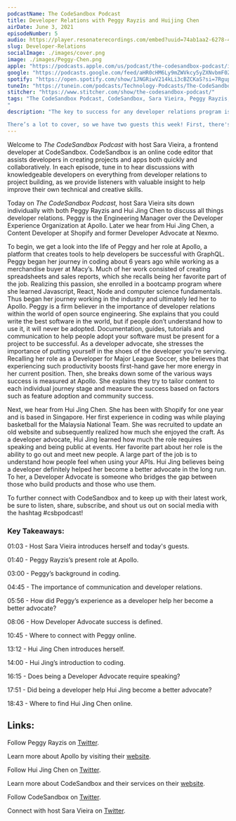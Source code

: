 ```yaml
---
podcastName: The CodeSandbox Podcast
title: Developer Relations with Peggy Rayzis and Huijing Chen
airDate: June 3, 2021
episodeNumber: 5
audio: https://player.resonaterecordings.com/embed?uuid=74ab1aa2-6278-44f0-819b-a8a630d06ced&accentColor=13,180,206&backgroundColor=242,242,242
slug: Developer-Relations
socialImage: ./images/cover.png
image: ./images/Peggy-Chen.png
apple: "https://podcasts.apple.com/us/podcast/the-codesandbox-podcast/id1558498059"
google: "https://podcasts.google.com/feed/aHR0cHM6Ly9mZWVkcy5yZXNvbmF0ZXJlY29yZGluZ3MuY29tL2NvZGVzYW5kYm94LXBvZGNhc3Q"
spotify: "https://open.spotify.com/show/1JNGRiwV214kLi3cBZCKaS?si=7Rgupv6MRPyYWr4iKYTLTw&nd=1"
tuneIn: "https://tunein.com/podcasts/Technology-Podcasts/The-CodeSandbox-Podcast-p1416545/"
stitcher: "https://www.stitcher.com/show/the-codesandbox-podcast/"
tags: "The CodeSandbox Podcast, CodeSandbox, Sara Vieira, Peggy Rayzis, Jing Chen, Maurice Cherry, Ceora Ford, devrel, Apollo, Shopify, Nexmo, GraphQL, Odyssey, schema, Liftoff, React, Macy’s, API’s, @peggyrayzis, Jing, Huijing, Singapore, Malaysia, Malaysian, UX developer, front-end developer, #csbpodcast, @codesandbox
"
description: "The key to success for any developer relations program is removing friction from getting started with and using your product. With CodeSandbox you can skip the setup steps and code and deliver better experiences for developers that will grow your community.

There’s a lot to cover, so we have two guests this week! First, there's Peggy Rayzis, the engineering manager over the developer experience org at Apollo, which includes the devrel and education teams. Later on, we talk with Jing Chen, a front-end developer at Shopify and a former developer advocate at Nexmo. We discuss how her work as a community organizer, a developer, and a developer advocate prepared her for developer relations."
---
```


Welcome to _The CodeSandbox Podcast_ with host Sara Vieira, a frontend developer
at CodeSandbox. CodeSandbox is an online code editor that assists developers in
creating projects and apps both quickly and collaboratively. In each episode,
tune in to hear discussions with knowledgeable developers on everything from
developer relations to project building, as we provide listeners with valuable
insight to help improve their own technical and creative skills.

Today on _The CodeSandbox Podcast,_ host Sara Vieira sits down individually with
both Peggy Rayzis and Hui Jing Chen to discuss all things developer relations.
Peggy is the Engineering Manager over the Developer Experience Organization at
Apollo. Later we hear from Hui Jing Chen, a Content Developer at Shopify and
former Developer Advocate at Nexmo.

To begin, we get a look into the life of Peggy and her role at Apollo, a
platform that creates tools to help developers be successful with GraphQL. Peggy
began her journey in coding about 6 years ago while working as a merchandise
buyer at Macy’s. Much of her work consisted of creating spreadsheets and sales
reports, which she recalls being her favorite part of the job. Realizing this
passion, she enrolled in a bootcamp program where she learned Javascript, React,
Node and computer science fundamentals. Thus began her journey working in the
industry and ultimately led her to Apollo. Peggy is a firm believer in the
importance of developer relations within the world of open source engineering.
She explains that you could write the best software in the world, but if people
don’t understand how to use it, it will never be adopted. Documentation, guides,
tutorials and communication to help people adopt your software must be present
for a project to be successful. As a developer advocate, she stresses the
importance of putting yourself in the shoes of the developer you’re serving.
Recalling her role as a Developer for Major League Soccer, she believes that
experiencing such productivity boosts first-hand gave her more energy in her
current position. Then, she breaks down some of the various ways success is
measured at Apollo. She explains they try to tailor content to each individual
journey stage and measure the success based on factors such as feature adoption
and community success.

Next, we hear from Hui Jing Chen. She has been with Shopify for one year and is
based in Singapore. Her first experience in coding was while playing basketball
for the Malaysia National Team. She was recruited to update an old website and
subsequently realized how much she enjoyed the craft. As a developer advocate,
Hui Jing learned how much the role requires speaking and being public at events.
Her favorite part about her role is the ability to go out and meet new people. A
large part of the job is to understand how people feel when using your APIs. Hui
Jing believes being a developer definitely helped her become a better advocate
in the long run. To her, a Developer Advocate is someone who bridges the gap
between those who build products and those who use them.

To further connect with CodeSandbox and to keep up with their latest work, be
sure to listen, share, subscribe, and shout us out on social media with the
hashtag #csbpodcast!

### Key Takeaways:

01:03 - Host Sara Vieira introduces herself and today's guests.

01:40 - Peggy Rayzis’s present role at Apollo.

03:00 - Peggy’s background in coding.

04:45 - The importance of communication and developer relations.

05:56 - How did Peggy’s experience as a developer help her become a better
advocate?

08:06 - How Developer Advocate success is defined.

10:45 - Where to connect with Peggy online.

13:12 - Hui Jing Chen introduces herself.

14:00 - Hui Jing’s introduction to coding.

16:15 - Does being a Developer Advocate require speaking?

17:51 - Did being a developer help Hui Jing become a better advocate?

18:43 - Where to find Hui Jing Chen online.

## Links:

Follow Peggy Rayzis on [Twitter](https://twitter.com/peggyrayzis?lang=en).

Learn more about Apollo by visiting their
[website](https://www.apollographql.com/).

Follow Hui Jing Chen on [Twitter](https://twitter.com/hj_chen).

Learn more about CodeSandbox and their services on their
[website](https://codesandbox.io).

Follow CodeSandbox on [Twitter](https://twitter.com/codesandbox?lang=en).

Connect with host Sara Vieira on [Twitter](https://twitter.com/NikkitaFTW).
